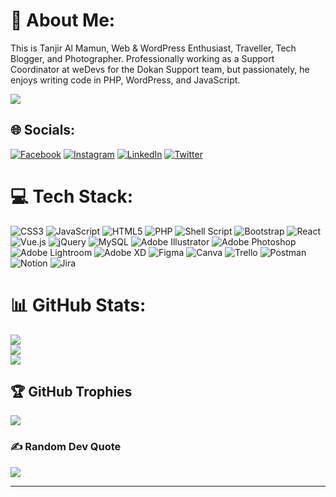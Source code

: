 # 💫 About Me:
This is Tanjir Al Mamun, Web & WordPress Enthusiast, Traveller, Tech Blogger, and Photographer. Professionally working as a Support Coordinator at weDevs for the Dokan Support team, but passionately, he enjoys writing code in PHP, WordPress, and JavaScript.

[![](https://visitcount.itsvg.in/api?id=tanjiralmamun&icon=0&color=1)](https://visitcount.itsvg.in)


## 🌐 Socials:
[![Facebook](https://img.shields.io/badge/Facebook-%231877F2.svg?logo=Facebook&logoColor=white)](https://facebook.com/tanjir.almamun.7) [![Instagram](https://img.shields.io/badge/Instagram-%23E4405F.svg?logo=Instagram&logoColor=white)](https://instagram.com/tanjir.almamun) [![LinkedIn](https://img.shields.io/badge/LinkedIn-%230077B5.svg?logo=linkedin&logoColor=white)](https://linkedin.com/in/tanjir-al-mamun) [![Twitter](https://img.shields.io/badge/Twitter-%231DA1F2.svg?logo=Twitter&logoColor=white)](https://twitter.com/tanjirmamun)

# 💻 Tech Stack:
![CSS3](https://img.shields.io/badge/CSS3-%231572B6.svg?style=flat&logo=css3&logoColor=white) ![JavaScript](https://img.shields.io/badge/javascript-%23323330.svg?style=flat&logo=javascript&logoColor=%23F7DF1E) ![HTML5](https://img.shields.io/badge/HTML5-%23E34F26.svg?style=flat&logo=html5&logoColor=white) ![PHP](https://img.shields.io/badge/PHP-%23777BB4.svg?style=flat&logo=php&logoColor=white) ![Shell Script](https://img.shields.io/badge/Shell_Script-%23121011.svg?style=flat&logo=gnu-bash&logoColor=white) ![Bootstrap](https://img.shields.io/badge/Bootstrap-%23563D7C.svg?style=flat&logo=bootstrap&logoColor=white) ![React](https://img.shields.io/badge/React-%2320232a.svg?style=flat&logo=react&logoColor=%2361DAFB) ![Vue.js](https://img.shields.io/badge/VueJS-%2335495e.svg?style=flat&logo=vuedotjs&logoColor=%234FC08D) ![jQuery](https://img.shields.io/badge/jQuery-%230769AD.svg?style=flat&logo=jquery&logoColor=white) ![MySQL](https://img.shields.io/badge/MySQL-%2300f.svg?style=flat&logo=mysql&logoColor=white) ![Adobe Illustrator](https://img.shields.io/badge/Adobe_Illustrator-%23FF9A00.svg?style=flat&logo=adobeillustrator&logoColor=white) ![Adobe Photoshop](https://img.shields.io/badge/Adobe_Photoshop-%2331A8FF.svg?style=flat&logo=adobephotoshop&logoColor=white) ![Adobe Lightroom](https://img.shields.io/badge/Adobe%20Lightroom-31A8FF.svg?style=flat&logo=Adobe%20Lightroom&logoColor=white) ![Adobe XD](https://img.shields.io/badge/Adobe%20XD-470137?style=flat&logo=Adobe%20XD&logoColor=#FF61F6) 	![Figma](https://img.shields.io/badge/Figma-%23F24E1E.svg?style=flat&logo=figma&logoColor=white) ![Canva](https://img.shields.io/badge/Canva-%2300C4CC.svg?style=flat&logo=Canva&logoColor=white) ![Trello](https://img.shields.io/badge/Trello-%23026AA7.svg?style=flat&logo=Trello&logoColor=white) ![Postman](https://img.shields.io/badge/Postman-FF6C37?style=flat&logo=postman&logoColor=white) ![Notion](https://img.shields.io/badge/Notion-%23000000.svg?style=flat&logo=notion&logoColor=white) ![Jira](https://img.shields.io/badge/Jira-%230A0FFF.svg?style=flat&logo=jira&logoColor=white)
# 📊 GitHub Stats:
![](https://github-readme-stats.vercel.app/api?username=tanjiralmamun&theme=default&hide_border=false&include_all_commits=false&count_private=true)<br/>
![](https://github-readme-streak-stats.herokuapp.com/?user=tanjiralmamun&theme=default&hide_border=false)<br/>
![](https://github-readme-stats.vercel.app/api/top-langs/?username=tanjiralmamun&theme=default&hide_border=false&include_all_commits=false&count_private=true&layout=compact)

## 🏆 GitHub Trophies
![](https://github-profile-trophy.vercel.app/?username=tanjiralmamun&theme=dracula&no-frame=false&no-bg=false&margin-w=4)

### ✍️ Random Dev Quote
![](https://quotes-github-readme.vercel.app/api?type=horizontal&theme=dark)

---

  <!-- Proudly created with GPRM ( https://gprm.itsvg.in ) -->
  
